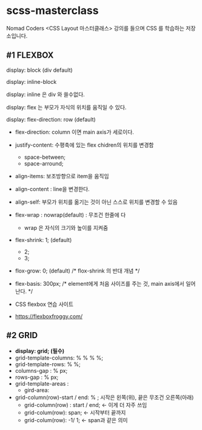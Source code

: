 # scss-masterclass
Nomad Coders &lt;CSS Layout 마스터클래스> 강의를 들으며 CSS 를 학습하는 저장소입니다.

## #1 FLEXBOX

display: block (div default)

display: inline-block 

display: inline 은 div 와 쓸수없다.

display: flex 는 부모가 자식의 위치를 움직일 수 있다.

display: flex-direction: row (default)

- flex-direction: column 이면 main axis가 세로이다.

- justify-content: 수평축에 있는 flex chidren의 위치를 변경함
    - space-between;
    - space-arround;
- align-items: 보조방향으로 item을 움직임
- align-content : line을 변경한다.

- align-self: 부모가 위치를 옮기는 것이 아닌 스스로 위치를 변경할 수 있음

- flex-wrap : nowrap(default) : 무조건 한줄에 다
    - wrap 은 자식의 크기와 높이를 지켜줌
- flex-shrink: 1; (default)
    - 2;
    - 3;
- flox-grow: 0; (default) /* flox-shrink 의 반대 개념 */
- flex-basis: 300px;  /* element에게 처음 사이즈를 주는 것, main axis에서 일어난다. */

- CSS flexbox 연습 사이트
- https://flexboxfroggy.com/


## #2 GRID

- **display: grid; (필수)**
- grid-template-columns: % % % %;
- grid-template-rows: % %;
- columns-gap : % px;
- rows-gap : % px;
- grid-template-areas :
    - gird-area:
- grid-column(row)-start / end: % ; 시작은 왼쪽(위), 끝은 무조건 오른쪽(아래)
    - grid-column(row) : start / end;  ← 이게 더 자주 쓰임
    - grid-colum(row): span; ← 시작부터 끝까지
    - grid-colum(row): -1/ 1; ← span과 같은 의미